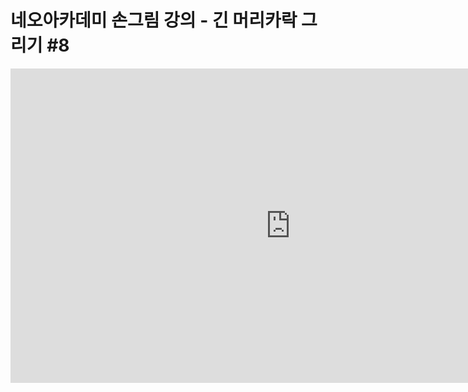 # 네오아카데미 손그림 강의 - 긴 머리카락 그리기 #8
<iframe width="895" height="503" src="https://www.youtube.com/embed/upaioDmgiuk?list=PLmrVWPFHf_oG1Im06PQ7hAGe8cLjRr_b5" title="네오아카데미 손그림 강의 - 긴 머리카락 그리기 #8" frameborder="0" allow="accelerometer; autoplay; clipboard-write; encrypted-media; gyroscope; picture-in-picture" allowfullscreen></iframe> 